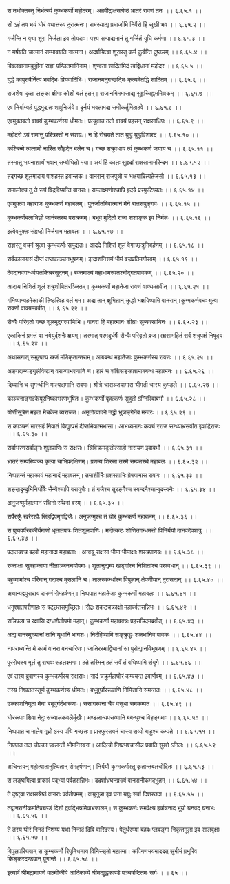 स तथोक्तस्तु निर्भर्त्स्य कुम्भकर्णो महोदरम्।
अब्रवीद्राक्षसश्रेष्ठं भ्रातरं रावणं ततः ।। ६.६५.१ ।।

सो ऽहं तव भयं घोरं वधात्तस्य दुरात्मनः।
रामस्याद्य प्रमार्जामि निर्वैरो हि सुखी भव ।। ६.६५.२ ।।

गर्जन्ति न वृथा शूरा निर्जला इव तोयदाः।
पश्य सम्पाद्यमानं तु गर्जितं युधि कर्मणा ।। ६.६५.३ ।।

न मर्षयति चात्मानं सम्भावयति नात्मना।
अदर्शयित्वा शूरास्तु कर्म कुर्वन्ति दुष्करम् ।। ६.६५.४ ।।

विक्लवानामबुद्धीनां राज्ञा पण्डितमानिनाम्।
शृण्वता सादितमिदं त्वद्विधानां महोदर ।। ६.६५.५ ।।

युद्धे कापुरुषैर्नित्यं भवद्भिः प्रियवादिभिः।
राजानमनुगच्छद्भिः कृत्यमेतद्धि सादितम् ।। ६.६५.६ ।।

राजशेषा कृता लङ्का क्षीणः कोशो बलं हतम्।
राजानमिममासाद्य सुहृच्चिह्नममित्रकम् ।। ६.६५.७ ।।

एष निर्याम्यहं युद्धमुद्यतः शत्रुनिर्जये।
दुर्नयं भवतामद्य समीकर्तुमिहाहवे ।। ६.६५.८ ।।

एवमुक्तवतो वाक्यं कुम्भकर्णस्य धीमतः।
प्रत्युवाच ततो वाक्यं प्रहसन् राक्षसाधिपः ।। ६.६५.९ ।।

महोदरो ऽयं रामात्तु परित्रस्तो न संशयः।
न हि रोचयते तात युद्धं युद्धविशारद ।। ६.६५.१० ।।

कश्चिन्मे त्वत्समो नास्ति सौहृदेन बलेन च।
गच्छ शत्रुवधाय त्वं कुम्भकर्ण जयाय च ।। ६.६५.११ ।।

तस्मात्तु भयनाशार्थं भवान् सम्बोधितो मया।
अयं हि कालः सुहृदां राक्षसानामरिन्दम ।। ६.६५.१२ ।।

तद्गच्छ शूलमादाय पाशहस्त इवान्तकः।
वानरान् राजपुत्रौ च भक्षयादित्यतेजसौ ।। ६.६५.१३ ।।

समालोक्य तु ते रूपं विद्रविष्यन्ति वानराः।
रामलक्ष्मणोश्चापि हृदये प्रस्फुटिष्यतः ।। ६.६५.१४ ।।

एवमुक्त्वा महाराजः कुम्भकर्णं महाबलम्।
पुनर्जातमिवात्मानं मेने राक्षसपुङ्गवः ।। ६.६५.१५ ।।

कुम्भकर्णबलाभिज्ञो जानंस्तस्य पराक्रमम्।
बभूव मुदितो राजा शशाङ्क इव निर्मलः ।। ६.६५.१६ ।।

इत्येवमुक्तः संहृष्टो निर्जगाम महाबलः ।
। ६.६५.१७ ।।

राज्ञस्तु वचनं श्रुत्वा कुम्भकर्णः समुद्यतः।
आददे निशितं शूलं वेगाच्छत्रुनिबर्हणम् ।। ६.६५.१८ ।।

सर्वकालायसं दीप्तं तप्तकाञ्चनभूषणम्।
इन्द्राशनिसमं भीमं वज्रप्रतिमगौरवम् ।। ६.६५.१९ ।।

देवदानवगन्धर्वयक्षकिन्नरसूदनम्।
रक्तमाल्यं महाधामस्वतश्चोद्गतपावकम् ।। ६.६५.२० ।।

आदाय निशितं शूलं शत्रुशोणितरञ्जितम्।
कुम्भकर्णो महातेजा रावणं वाक्यमब्रवीत् ।। ६.६५.२१ ।।

गमिष्याम्यहमेकाकी तिष्ठत्विह बलं मम।
अद्य तान् क्षुभितान् क्रुद्धो भक्षयिष्यामि वानरान्।कुम्भकर्णवचः श्रुत्वा रावणो वाक्यमब्रवीत् ।। ६.६५.२२ ।।

सैन्यैः परिवृतो गच्छ शूलमुद्गरपाणिभिः।
वानरा हि महात्मानः शीघ्राः सुव्यवसायिनः ।। ६.६५.२३ ।।

एकाकिनं प्रमत्तं वा नयेयुर्दशनैः क्षयम्।
तस्मात् परमदुर्धर्षैः सैन्यैः परिवृतो व्रज।रक्षसामहितं सर्वं शत्रुपक्षं निषूदय ।। ६.६५.२४ ।।

अथासनात् समुत्पत्य स्रजं मणिकृतान्तराम्।
आबबन्ध महातेजाः कुम्भकर्णस्य रावणः ।। ६.६५.२५ ।।

अङ्गदान्यङ्गुलीवेष्टान् वराण्याभरणानि च।
हारं च शशिसङ्काशमाबबन्ध महात्मनः ।। ६.६५.२६ ।।

दिव्यानि च सुगन्धीनि माल्यदामानि रावणः।
श्रोत्रे चासञ्जयामास श्रीमती चास्य कुण्डले ।। ६.६५.२७ ।।

काञ्चनाङ्गदकेयूरनिष्काभरणभूषितः।
कुम्भकर्णो बृहत्कर्णः सुहुतो ऽग्निरिवाबभौ ।। ६.६५.२८ ।।

श्रोणीसूत्रेण महता मेचकेन व्यराजत।
अमृतोत्पादने नद्धो भुजङ्गेनेव मन्दरः ।। ६.६५.२९ ।।

स काञ्चनं भारसहं निवातं विद्युत्प्रभं दीप्तमिवात्मभासा।
आभध्यमानः कवचं रराज सन्ध्याभ्रसंवीत इवाद्रिराजः ।। ६.६५.३० ।।

सर्वाभरणसर्वाङ्गः शूलपाणिः स राक्षसः।
त्रिविक्रमकृतोत्साहो नारायण इवाबभौ ।। ६.६५.३१ ।।

भ्रातरं सम्परिष्वज्य कृत्वा चाभिप्रदक्षिणम्।
प्रणम्य शिरसा तस्मै सम्प्रतस्थे महाबलः ।। ६.६५.३२ ।।

निष्पतन्तं महाकायं महानादं महाबलम्।
तमाशीर्भिः प्रशस्ताभिः प्रेषयामास रावणः ।। ६.६५.३३ ।।

शङ्खदुन्दुभिनिर्घोषैः सैन्यैश्चापि वरायुधैः।
तं गजैश्च तुरङ्गैश्च स्यन्दनैश्चाम्बुदस्वनैः ।। ६.६५.३४ ।।

अनुजग्मुर्महात्मानं रथिनो रथिनां वरम् ।
। ६.६५.३५ ।।

सर्पैरुष्ट्रैः खरैरश्वैः सिंहद्विपमृगद्विजैः।
अनुजग्मुश्च तं घोरं कुम्भकर्णं महाबलम् ।। ६.६५.३६ ।।

स पुष्पवर्षैरवकीर्यमाणो धृतातपत्रः शितशूलपाणिः।
मदोत्कटः शोणितगन्धमत्तो विनिर्ययौ दानवदेवशत्रुः ।। ६.६५.३७ ।।

पदातयश्च बहवो महानादा महाबलाः।
अन्वयू राक्षसा भीमा भीमाक्षाः शस्त्रपाणयः ।। ६.६५.३८ ।।

रक्ताक्षाः सुमहाकाया नीलाञ्जनचयोपमाः।
शूलानुद्यम्य खड्गांश्च निशितांश्च परश्वधान् ।। ६.६५.३९ ।।

बहुव्यामांश्च परिघान् गदाश्च मुसलानि च।
तालस्कन्धांश्च विपुलान् क्षेपणीयान् दुरासदान् ।। ६.६५.४० ।।

अथान्यद्वपुरादाय दारुणं रोमहर्षणम्।
निष्पपात महातेजाः कुम्भकर्णो महाबलः ।। ६.६५.४१ ।।

धनुश्शतपरीणाहः स षट्छतसमुच्छ्रितः।
रौद्रः शकटचक्राक्षो महापर्वतसन्निभः ।। ६.६५.४२ ।।

सन्निपत्य च रक्षांसि दग्धशैलोपमो महान्।
कुम्भकर्णो महावक्त्रः प्रहसन्निदमब्रवीत् ।। ६.६५.४३ ।।

अद्य वानरमुख्यानां तानि यूथानि भागशः।
निर्दहिष्यामि सङ्क्रुद्धः शलभानिव पावकः ।। ६.६५.४४ ।।

नापराध्यन्ति मे कामं वानरा वनचारिणः।
जातिरस्माद्विधानां सा पुरोद्यानविभूषणम् ।। ६.६५.४५ ।।

पुररोधस्य मूलं तु राघवः सहलक्ष्मणः।
हते तस्मिन् हतं सर्वं तं वधिष्यामि संयुगे ।। ६.६५.४६ ।।

एवं तस्य ब्रुवाणस्य कुम्भकर्णस्य राक्षसाः।
नादं चक्रुर्महाघोरं कम्पयन्त इवार्णवम् ।। ६.६५.४७ ।।

तस्य निष्पततस्तूर्णं कुम्भकर्णस्य धीमतः।
बभूवुर्घोररूपाणि निमित्तानि समन्ततः ।। ६.६५.४८ ।।

उल्काशनियुता मेघा बभूवुर्गर्दभारुणाः।
ससागरवना चैव वसुधा समकम्पत ।। ६.६५.४९ ।।

घोररूपाः शिवा नेदुः सज्वालकवलैर्मुखैः।
मण्डलान्यपसव्यानि बबन्धुश्च विहङ्गमाः ।। ६.६५.५० ।।

निष्पपात च मालेव गृध्रो ऽस्य पथि गच्छतः।
प्रास्फुरन्नयनं चास्य सव्यो बाहुश्च कम्पते ।। ६.६५.५१ ।।

निपपात तदा चोल्का ज्वलन्ती भीमनिस्वना।
आदित्यो निष्प्रभश्चासीन्न प्रवाति सुखो ऽनिलः ।। ६.६५.५२ ।।

अचिन्तयन् महोत्पातानुत्थितान् रोमहर्षणान्।
निर्ययौ कुम्भकर्णस्तु कृतान्तबलचोदितः ।। ६.६५.५३ ।।

स लङ्घयित्वा प्राकारं पद्भ्यां पर्वतसन्निभः।
ददर्शाभ्रघनप्रख्यं वानरानीकमद्भुतम् ।। ६.६५.५४ ।।

ते दृष्ट्वा राक्षसश्रेष्ठं वानराः पर्वतोपमम्।
वायुनुन्ना इव घना ययुः सर्वा दिशस्तदा ।। ६.६५.५५ ।।

तद्वानरानीकमतिप्रचण्डं दिशो द्रवद्भिन्नमिवाभ्रजालम्।
स कुम्भकर्णः समवेक्ष्य हर्षान्ननाद भूयो घनवद् घनाभः ।। ६.६५.५६ ।।

ते तस्य घोरं निनदं निशम्य यथा निनादं दिवि वारिदस्य।
पेतुर्धरण्यां बहवः प्लवङ्गा निकृत्तमूला इव सालवृक्षाः ।। ६.६५.५७ ।।

विपुलपरिघवान् स कुम्भकर्णो रिपुनिधनाय विनिस्सृतो महात्मा।
कपिगणभयमाददत् सुभीमं प्रभुरिव किङ्करदण्डवान् युगान्ते ।। ६.६५.५८ ।।

इत्यार्षे श्रीमद्रामायणे वाल्मीकीये आदिकाव्ये श्रीमद्युद्धकाण्डे पञ्चषष्टितमः सर्गः ।
। ६५ ।।

